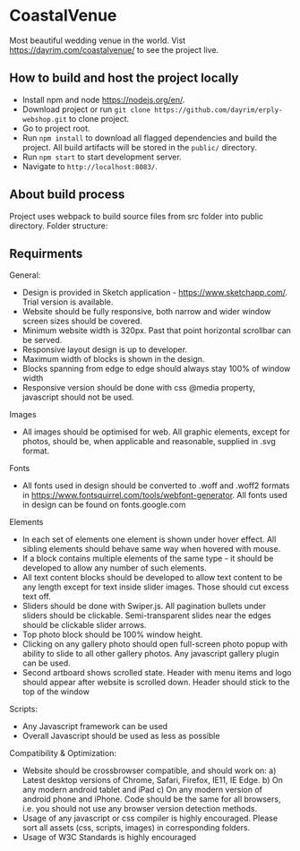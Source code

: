 # CoastalVenue
Most beautiful wedding venue in the world. Vist https://dayrim.com/coastalvenue/ to see the project live.

## How to build and host the project locally

- Install npm and node https://nodejs.org/en/.
- Download project or run `git clone https://github.com/dayrim/erply-webshop.git` to clone project.
- Go to project root.
- Run `npm install` to download all flagged dependencies and build the project. All build artifacts will be stored in the `public/` directory.
- Run `npm start` to start development server.
- Navigate to `http://localhost:8083/`.

## About build process

Project uses webpack to build source files from src folder into public directory.
Folder structure:

## Requirments


General:
- Design is provided in Sketch application - https://www.sketchapp.com/. Trial version is available.
- Website should be fully responsive, both narrow and wider window screen sizes should be covered.
- Minimum website width is 320px. Past that point horizontal scrollbar can be served.
- Responsive layout design is up to developer.
- Maximum width of blocks is shown in the design.
- Blocks spanning from edge to edge should always stay 100% of window width
- Responsive version should be done with css @media property, javascript should not be used.


Images
- All images should be optimised for web. All graphic elements, except for photos, should be, when applicable and reasonable, supplied in .svg format.


Fonts
- All fonts used in design should be converted to .woff and .woff2 formats in https://www.fontsquirrel.com/tools/webfont-generator. All fonts used in design can be found
on fonts.google.com


Elements
- In each set of elements one element is shown under hover effect. All sibling elements should behave same way when hovered with mouse.
- If a block contains multiple elements of the same type - it should be developed to allow any number of such elements.
- All text content blocks should be developed to allow text content to be any length except for text inside slider images. Those should cut excess text off.
- Sliders should be done with Swiper.js. All pagination bullets under sliders should be clickable. Semi-transparent slides near the edges should be clickable slider arrows.
- Top photo block should be 100% window height.
- Clicking on any gallery photo should open full-screen photo popup with ability to slide to all other gallery photos. Any javascript gallery plugin can be used.
- Second artboard shows scrolled state. Header with menu items and logo should appear after website is scrolled down. Header should stick to the top of the window


Scripts:
- Any Javascript framework can be used
- Overall Javascript should be used as less as possible


Compatibility & Optimization:
- Website should be crossbrowser compatible, and should work on:
a) Latest desktop versions of Chrome, Safari, Firefox, IE11, IE Edge.
b) On any modern android tablet and iPad
c) On any modern version of android phone and iPhone.
Code should be the same for all browsers, i.e. you should not use any browser version detection methods.
- Usage of any javascript or css compiler is highly encouraged. Please sort all assets (css, scripts, images) in corresponding folders.
- Usage of W3C Standards is highly encouraged
